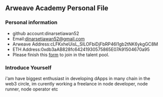 ## Arweave Academy Personal File

### Personal information

- github account:dinarsetiawan52
- Email:dinarsetiawan52@gmail.com
- Arweave Address:cLFKxheUisL_SILOFbiDjFbRP46l1gb2tNK6ykgGC8M
- ETH Address:0xdb3aAB828fc64241930575865E07A91504670a95
- Please finish this [form](https://docs.google.com/forms/d/e/1FAIpQLSfWA5fIIcBgmRppm3jNz5vmf9Mai_QMVil-2pO4r7YKn_Zhtw/viewform?usp=sf_link) to join in the talent pool.

### Introduce Yourself
i'am have biggest enthusiast in developing dApps in many chain in the web3 circle, im curently working a freelance in node developer, node runner, node operator etc
